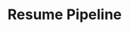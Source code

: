 ---
title: Resume Pipeline
excerpt: For a given pipeline name, this request resumes the pipeline if it's paused
api:
  file: data-pipelines-api.json
  operationId: resume-warehouse-pipeline
deprecated: false
hidden: false
metadata:
  title: ''
  description: ''
  robots: index
next:
  description: ''
---
